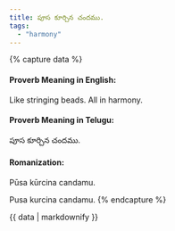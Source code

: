 ```yaml
---
title: పూస కూర్చిన చందము.
tags:
  - "harmony"
---
```


{% capture data %}
#### Proverb Meaning in English:
Like stringing beads.
All in harmony.

#### Proverb Meaning in Telugu:
పూస కూర్చిన చందము.

#### Romanization:
Pūsa kūrcina candamu.

Pusa kurcina candamu.
{% endcapture %}

{{ data | markdownify }}

